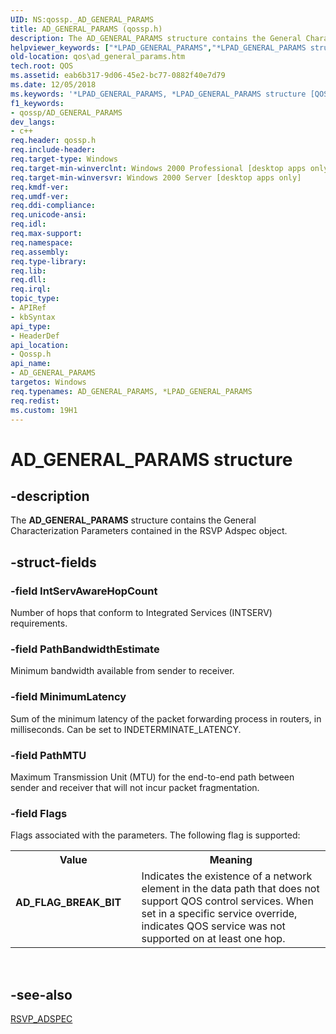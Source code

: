 ```yaml
---
UID: NS:qossp._AD_GENERAL_PARAMS
title: AD_GENERAL_PARAMS (qossp.h)
description: The AD_GENERAL_PARAMS structure contains the General Characterization Parameters contained in the RSVP Adspec object.
helpviewer_keywords: ["*LPAD_GENERAL_PARAMS","*LPAD_GENERAL_PARAMS structure [QOS]","AD_FLAG_BREAK_BIT","AD_GENERAL_PARAMS","AD_GENERAL_PARAMS structure [QOS]","qos.ad_general_params","qossp/*LPAD_GENERAL_PARAMS","qossp/AD_GENERAL_PARAMS"]
old-location: qos\ad_general_params.htm
tech.root: QOS
ms.assetid: eab6b317-9d06-45e2-bc77-0882f40e7d79
ms.date: 12/05/2018
ms.keywords: '*LPAD_GENERAL_PARAMS, *LPAD_GENERAL_PARAMS structure [QOS], AD_FLAG_BREAK_BIT, AD_GENERAL_PARAMS, AD_GENERAL_PARAMS structure [QOS], qos.ad_general_params, qossp/*LPAD_GENERAL_PARAMS, qossp/AD_GENERAL_PARAMS'
f1_keywords:
- qossp/AD_GENERAL_PARAMS
dev_langs:
- c++
req.header: qossp.h
req.include-header: 
req.target-type: Windows
req.target-min-winverclnt: Windows 2000 Professional [desktop apps only]
req.target-min-winversvr: Windows 2000 Server [desktop apps only]
req.kmdf-ver: 
req.umdf-ver: 
req.ddi-compliance: 
req.unicode-ansi: 
req.idl: 
req.max-support: 
req.namespace: 
req.assembly: 
req.type-library: 
req.lib: 
req.dll: 
req.irql: 
topic_type:
- APIRef
- kbSyntax
api_type:
- HeaderDef
api_location:
- Qossp.h
api_name:
- AD_GENERAL_PARAMS
targetos: Windows
req.typenames: AD_GENERAL_PARAMS, *LPAD_GENERAL_PARAMS
req.redist: 
ms.custom: 19H1
---
```


# AD_GENERAL_PARAMS structure


## -description


The <b>AD_GENERAL_PARAMS</b> structure contains the General Characterization Parameters contained in the RSVP Adspec object.


## -struct-fields




### -field IntServAwareHopCount

Number of hops that conform to Integrated Services (INTSERV) requirements.


### -field PathBandwidthEstimate

Minimum bandwidth available from sender to receiver.


### -field MinimumLatency

Sum of the minimum latency of the packet forwarding process in routers, in milliseconds. Can be set to INDETERMINATE_LATENCY.


### -field PathMTU

Maximum Transmission Unit (MTU) for the end-to-end path between sender and receiver that will not incur packet fragmentation.


### -field Flags

Flags associated with the parameters. The following flag is supported:

<table>
<tr>
<th>Value</th>
<th>Meaning</th>
</tr>
<tr>
<td width="40%"><a id="AD_FLAG_BREAK_BIT"></a><a id="ad_flag_break_bit"></a><dl>
<dt><b>AD_FLAG_BREAK_BIT</b></dt>
</dl>
</td>
<td width="60%">
Indicates the existence of a network element in the data path that does not support QOS control services. When set in a specific service override, indicates QOS service was not supported on at least one hop.

</td>
</tr>
</table>
 


## -see-also




<a href="https://docs.microsoft.com/windows/desktop/api/qossp/ns-qossp-rsvp_adspec">RSVP_ADSPEC</a>
 

 

